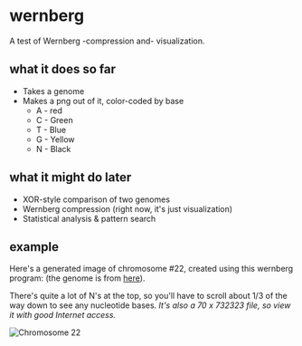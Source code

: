 # wernberg
A test of Wernberg -compression and- visualization.

## what it does so far
* Takes a genome
* Makes a png out of it, color-coded by base
    * A - red
    * C - Green
    * T - Blue
    * G - Yellow
    * N - Black

## what it might do later
* XOR-style comparison of two genomes
* Wernberg compression (right now, it's just visualization)
* Statistical analysis & pattern search
    
## example
Here's a generated image of chromosome #22, created using this wernberg program: (the genome is from [here](ftp://ftp.ncbi.nlm.nih.gov/genomes/H_sapiens/Assembled_chromosomes/seq/)).

There's quite a lot of N's at the top, so you'll have to scroll about 1/3 of the way down to see any nucleotide bases.
_It's also a 70 x 732323 file, so view it with good Internet access._





![Chromosome 22][chr22]

[chr22]: https://github.com/engenomics/wernberg/blob/master/g.png?raw=true "Chromosome 22"

